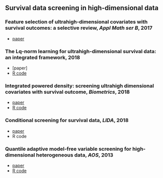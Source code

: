 
## Survival data screening in high-dimensional data

 
  ### Feature selection of ultrahigh-dimensional covariates with survival outcomes: a selective review, *Appl Math ser B*, 2017
  * [paper](https://www.stt.msu.edu/users/hhong/review_survival_high.pdf)
  
  ### The Lq-norm learning for ultrahigh-dimensional survival data: an integrated framework, 2018 
  * [paper]
  * [R code](https://github.com/younghhk/software/blob/master/Lq.r)
  
  ### Integrated powered density: screening ultrahigh dimensional covariates with survival outcome, *Biometrics*, 2018 
  * [paper](https://www.stt.msu.edu/users/hhong/Hong_et_al-2017-Biometrics.pdf)
  * [R code](https://github.com/younghhk/software/blob/master/IPOD.r)
 
 ### Conditional screening for survival data, *LIDA*, 2018
 * [paper](https://www.stt.msu.edu/users/hhong/conditional_survival.pdf) 
 * R code
 
 ### Quantile adaptive model-free variable screening for high-dimensional heterogeneous data, *AOS*, 2013
 * [paper](https://www.stt.msu.edu/users/hhong/screening.pdf)
 * [R code](https://github.com/younghhk/software/blob/master/QA.r)
  
